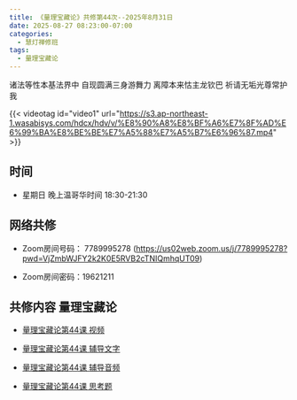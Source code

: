```yaml
---
title: 《量理宝藏论》共修第44次--2025年8月31日
date: 2025-08-27 08:23:00-07:00
categories:
  - 慧灯禅修班
tags:
  - 量理宝藏论
---
```

诸法等性本基法界中 自现圆满三身游舞力 离障本来怙主龙钦巴 祈请无垢光尊常护我

{{< videotag id="video1" url="https://s3.ap-northeast-1.wasabisys.com/hdcx/hdv/v/%E8%90%A8%E8%BF%A6%E7%8F%AD%E6%99%BA%E8%BE%BE%E7%A5%88%E7%A5%B7%E6%96%87.mp4" >}}

## 时间


* 星期日 晚上温哥华时间 18:30-21:30


## 网络共修


* Zoom房间号码： 7789995278 (https://us02web.zoom.us/j/7789995278?pwd=VjZmbWJFY2k2K0E5RVB2cTNIQmhqUT09)


* Zoom房间密码：19621211


## 共修内容 量理宝藏论


* [量理宝藏论第44课 视频](https://huidengchanxiu.net/refs/llbzl/llbzl-08#%E7%AC%AC%E5%9B%9B%E5%8D%81%E5%9B%9B%E8%AF%BE)

* [量理宝藏论第44课 辅导文字](https://huidengchanxiu.net/refs/llbzl/llbzl-08#%E7%AC%AC%E5%9B%9B%E5%8D%81%E5%9B%9B%E8%AF%BE%E8%BE%85%E5%AF%BC)

* [量理宝藏论第44课 辅导音频](https://box.hdcxb.net/%E7%A6%85%E4%BF%AE%E7%8F%AD/037-%E9%87%8F%E7%90%86%E5%AE%9D%E8%97%8F%E8%AE%BA/%E8%BE%85%E5%AF%BC-%E6%99%BA%E8%AF%9A%E5%A0%AA%E5%B8%83%E7%AC%AC1%E6%AC%A1%E8%AE%B2%E8%A7%A3%E4%BA%8E2006%E8%87%B307%E5%B9%B4?page=2)

* [量理宝藏论第44课 思考题 ](https://huidengchanxiu.net/refs/llbzl/llbzl-qa/#%E7%AC%AC44%E8%AF%BE)
